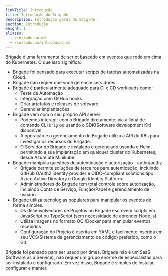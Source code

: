 ```yaml
---
linkTitle: Introdução
title: Introdução do Brigade
description: Introdução geral do Brigade.
section: Introdução
weight: 1
aliases: 
  - /introducao.md
  - /introducao/introducao.md
---
```


Brigade é uma ferramenta de script baseado em eventos que roda em cima do Kubernetes. O que isso siginifica:

- Brigade foi pensado para executar scripts de tarefas automatizadas na Cloud.
- Brigade não requer que você gerencie servidores.
- Brigade é particularmente adequado para CI e CD workloads como:
  - Teste de Automação
  - Integração com GitHub hooks
  - Criar artefatos e releases de software
  - Gerenciar implantações
- Brigade vem com o seu próprio API server
  - Podemos interagir com o Brigade diretamente, via a linha de comando CLI `brig` ou usando o SDK(Software development Kit) disponível.
  - A operação e o gerenciamento do Brigade utiliza a API do K8s para investigar os recursos do Brigade.
  - O Servidor do Brigade é instalado e gerenciado usando o Helm, permitindo a sua implantação em qualquer cluster do Kubernetes, desde Azure até Minikube.
- Brigade manipula questões de autenticação e autorização - authn/authz
  - Brigade permite soluções de terceiros para autenticação, incluindo GitHub OAuth2 identity provider e OIDC-compliant solutions tipo Azure Active Directory e Google Identity Platform.
  - Administradores do Brigade tem total controle sobre autorização, incluindo Conta de Serviço, Função/Papel e gerenciamento de usuário.
- Brigade utiliza tecnologias populares para manipular os eventos de forma simples:
  - Os desenvolvedores de Projetos no Brigade escrevem scripts em JavaScript ou TypeScript (sem necessidade de aprender Node.js)
  - Utiliza imagens no formato OCI/Docker para manipular eventos recebidos
  - Configuração do Projeto é escrita em YAML e facilmente inserida em seu VCS(Sistema de gerenciamento de código) preferido, como o Git.

Brigade foi pensado para ser usado por times. Brigade não é um SaaS (Software as a Service), não requer um grupo enorme de especialistas para ser instalado e configurado. Em vez disso, Brigade é simples de instalar, configurar e manter.